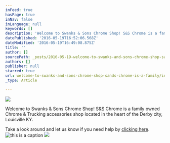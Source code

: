 ```yaml
---
inFeed: true
hasPage: true
inNav: false
inLanguage: null
keywords: []
description: 'Welcome to Swanks & Sons Chrome Shop! S&S Chrome is a family owned Chrome & Trucking accessories shop located in the heart of the Derby city, Louisville KY.'
datePublished: '2016-05-19T16:52:06.568Z'
dateModified: '2016-05-19T16:49:08.875Z'
title: ''
author: []
sourcePath: _posts/2016-05-19-welcome-to-swanks-and-sons-chrome-shop-sands-chrome-is-a-family.md
authors: []
publisher: null
starred: true
url: welcome-to-swanks-and-sons-chrome-shop-sands-chrome-is-a-family/index.html
_type: Article

---
```

![](https://the-grid-user-content.s3-us-west-2.amazonaws.com/e3df2de6-c43e-40a8-91d4-da2b2ce299b0.jpg)

Welcome to Swanks & Sons Chrome Shop! S&S Chrome is a family owned Chrome & Trucking accessories shop located in the heart of the Derby city, Louisville KY.

Take a look around and let us know if you need help by [clicking here][0].
![this is a caption](https://the-grid-user-content.s3-us-west-2.amazonaws.com/a986ff7d-ab5b-474f-8e11-652e8cb6bf08.jpg)
![](https://the-grid-user-content.s3-us-west-2.amazonaws.com/2a6fb603-b9f6-4686-b0d8-5506afe03d41.jpg)

[0]: contact@SandS.com